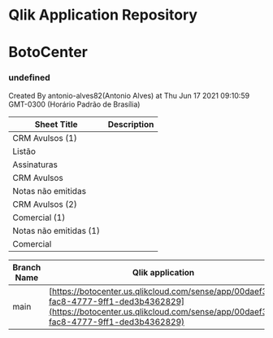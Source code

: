 # Qlik Application Repository 
# BotoCenter
### undefined
Created By antonio-alves82(Antonio Alves) at Thu Jun 17 2021 09:10:59 GMT-0300 (Horário Padrão de Brasília)




Sheet Title | Description
------------ | -------------
CRM Avulsos (1)|
Listão|
Assinaturas|
CRM Avulsos|
Notas não emitidas|
CRM Avulsos (2)|
Comercial (1)|
Notas não emitidas (1)|
Comercial|



Branch Name|Qlik application
---|---
main|[https://botocenter.us.qlikcloud.com/sense/app/00daef39-fac8-4777-9ff1-ded3b4362829](https://botocenter.us.qlikcloud.com/sense/app/00daef39-fac8-4777-9ff1-ded3b4362829)